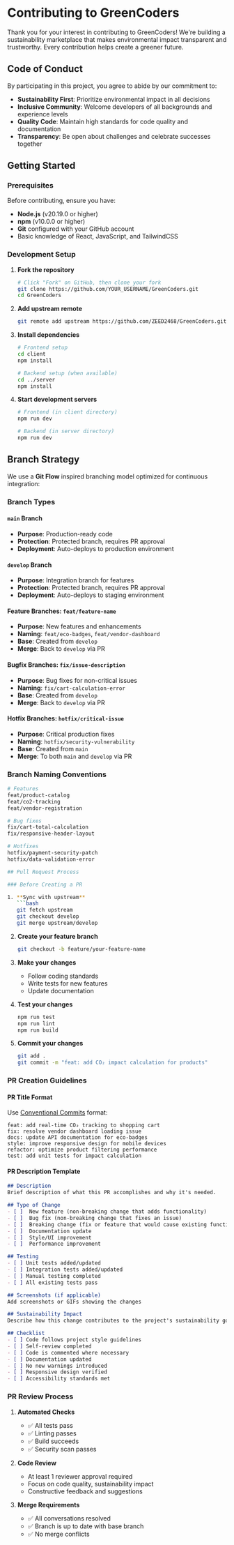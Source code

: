 # Contributing to GreenCoders

Thank you for your interest in contributing to GreenCoders! We're building a sustainability marketplace that makes environmental impact transparent and trustworthy. Every contribution helps create a greener future.

## Code of Conduct

By participating in this project, you agree to abide by our commitment to:
- **Sustainability First**: Prioritize environmental impact in all decisions
- **Inclusive Community**: Welcome developers of all backgrounds and experience levels
- **Quality Code**: Maintain high standards for code quality and documentation
- **Transparency**: Be open about challenges and celebrate successes together

## Getting Started

### Prerequisites

Before contributing, ensure you have:
- **Node.js** (v20.19.0 or higher)
- **npm** (v10.0.0 or higher)
- **Git** configured with your GitHub account
- Basic knowledge of React, JavaScript, and TailwindCSS

### Development Setup

1. **Fork the repository**
   ```bash
   # Click "Fork" on GitHub, then clone your fork
   git clone https://github.com/YOUR_USERNAME/GreenCoders.git
   cd GreenCoders
   ```

2. **Add upstream remote**
   ```bash
   git remote add upstream https://github.com/ZEED2468/GreenCoders.git
   ```

3. **Install dependencies**
   ```bash
   # Frontend setup
   cd client
   npm install
   
   # Backend setup (when available)
   cd ../server
   npm install
   ```

4. **Start development servers**
   ```bash
   # Frontend (in client directory)
   npm run dev
   
   # Backend (in server directory)
   npm run dev
   ```

## Branch Strategy

We use a **Git Flow** inspired branching model optimized for continuous integration:

### Branch Types

#### `main` Branch
- **Purpose**: Production-ready code
- **Protection**: Protected branch, requires PR approval
- **Deployment**: Auto-deploys to production environment

#### `develop` Branch
- **Purpose**: Integration branch for features
- **Protection**: Protected branch, requires PR approval
- **Deployment**: Auto-deploys to staging environment

#### Feature Branches: `feat/feature-name`
- **Purpose**: New features and enhancements
- **Naming**: `feat/eco-badges`, `feat/vendor-dashboard`
- **Base**: Created from `develop`
- **Merge**: Back to `develop` via PR

#### Bugfix Branches: `fix/issue-description`
- **Purpose**: Bug fixes for non-critical issues
- **Naming**: `fix/cart-calculation-error`
- **Base**: Created from `develop`
- **Merge**: Back to `develop` via PR

#### Hotfix Branches: `hotfix/critical-issue`
- **Purpose**: Critical production fixes
- **Naming**: `hotfix/security-vulnerability`
- **Base**: Created from `main`
- **Merge**: To both `main` and `develop` via PR

### Branch Naming Conventions

```bash
# Features
feat/product-catalog
feat/co2-tracking
feat/vendor-registration

# Bug fixes
fix/cart-total-calculation
fix/responsive-header-layout

# Hotfixes
hotfix/payment-security-patch
hotfix/data-validation-error

## Pull Request Process

### Before Creating a PR

1. **Sync with upstream**
   ```bash
   git fetch upstream
   git checkout develop
   git merge upstream/develop
   ```

2. **Create your feature branch**
   ```bash
   git checkout -b feature/your-feature-name
   ```

3. **Make your changes**
   - Follow coding standards
   - Write tests for new features
   - Update documentation

4. **Test your changes**
   ```bash
   npm run test
   npm run lint
   npm run build
   ```

5. **Commit your changes**
   ```bash
   git add .
   git commit -m "feat: add CO₂ impact calculation for products"
   ```

### PR Creation Guidelines

#### PR Title Format
Use [Conventional Commits](https://www.conventionalcommits.org/) format:

```
feat: add real-time CO₂ tracking to shopping cart
fix: resolve vendor dashboard loading issue
docs: update API documentation for eco-badges
style: improve responsive design for mobile devices
refactor: optimize product filtering performance
test: add unit tests for impact calculation
```

#### PR Description Template

```markdown
## Description
Brief description of what this PR accomplishes and why it's needed.

## Type of Change
- [ ]  New feature (non-breaking change that adds functionality)
- [ ]  Bug fix (non-breaking change that fixes an issue)
- [ ]  Breaking change (fix or feature that would cause existing functionality to not work as expected)
- [ ]  Documentation update
- [ ]  Style/UI improvement
- [ ]  Performance improvement

## Testing
- [ ] Unit tests added/updated
- [ ] Integration tests added/updated
- [ ] Manual testing completed
- [ ] All existing tests pass

## Screenshots (if applicable)
Add screenshots or GIFs showing the changes

## Sustainability Impact
Describe how this change contributes to the project's sustainability goals

## Checklist
- [ ] Code follows project style guidelines
- [ ] Self-review completed
- [ ] Code is commented where necessary
- [ ] Documentation updated
- [ ] No new warnings introduced
- [ ] Responsive design verified
- [ ] Accessibility standards met
```

### PR Review Process

1. **Automated Checks**
   - ✅ All tests pass
   - ✅ Linting passes
   - ✅ Build succeeds
   - ✅ Security scan passes

2. **Code Review**
   -  At least 1 reviewer approval required
   -  Focus on code quality, sustainability impact
   -  Constructive feedback and suggestions

3. **Merge Requirements**
   - ✅ All conversations resolved
   - ✅ Branch is up to date with base branch
   - ✅ No merge conflicts
